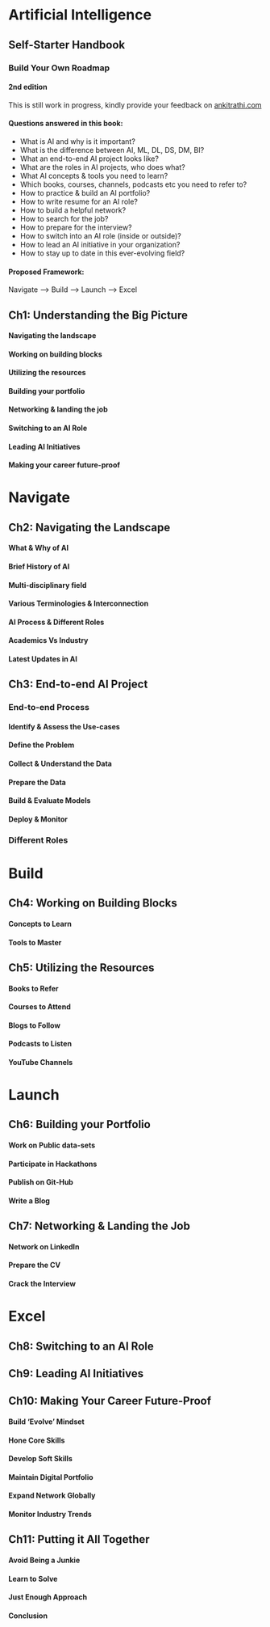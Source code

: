 # Artificial Intelligence
## Self-Starter Handbook
### Build Your Own Roadmap
#### 2nd edition

This is still work in progress, kindly provide your feedback on [ankitrathi.com](http://ankitrathi.com/)

#### Questions answered in this book:

- What is AI and why is it important?
- What is the difference between AI, ML, DL, DS, DM, BI?
- What an end-to-end AI project looks like?
- What are the roles in AI projects, who does what?
- What AI concepts & tools you need to learn?
- Which books, courses, channels, podcasts etc you need to refer to?
- How to practice & build an AI portfolio?
- How to write resume for an AI role?
- How to build a helpful network?
- How to search for the job?
- How to prepare for the interview?
- How to switch into an AI role (inside or outside)?
- How to lead an AI initiative in your organization?
- How to stay up to date in this ever-evolving field?

#### Proposed Framework:

Navigate --> Build --> Launch --> Excel

## Ch1: Understanding the Big Picture

#### Navigating the landscape
#### Working on building blocks
#### Utilizing the resources
#### Building your portfolio
#### Networking & landing the job
#### Switching to an AI Role
#### Leading AI Initiatives
#### Making your career future-proof

# Navigate

## Ch2: Navigating the Landscape

#### What & Why of AI
#### Brief History of AI
#### Multi-disciplinary field
#### Various Terminologies & Interconnection
#### AI Process & Different Roles
#### Academics Vs Industry
#### Latest Updates in AI

## Ch3: End-to-end AI Project

### End-to-end Process
#### Identify & Assess the Use-cases
#### Define the Problem
#### Collect & Understand the Data
#### Prepare the Data
#### Build & Evaluate Models
#### Deploy & Monitor
### Different Roles

# Build

## Ch4: Working on Building Blocks

#### Concepts to Learn
#### Tools to Master

## Ch5: Utilizing the Resources

#### Books to Refer
#### Courses to Attend
#### Blogs to Follow
#### Podcasts to Listen
#### YouTube Channels

# Launch

## Ch6: Building your Portfolio

#### Work on Public data-sets
#### Participate in Hackathons
#### Publish on Git-Hub
#### Write a Blog

## Ch7: Networking & Landing the Job

#### Network on LinkedIn
#### Prepare the CV
#### Crack the Interview

# Excel

## Ch8: Switching to an AI Role

## Ch9: Leading AI Initiatives

## Ch10: Making Your Career Future-Proof

#### Build ‘Evolve’ Mindset
#### Hone Core Skills
#### Develop Soft Skills
#### Maintain Digital Portfolio
#### Expand Network Globally
#### Monitor Industry Trends


## Ch11: Putting it All Together

#### Avoid Being a Junkie
#### Learn to Solve
#### Just Enough Approach
#### Conclusion
